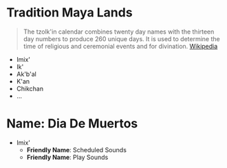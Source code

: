 # Tradition Maya Lands

> The tzolk'in calendar combines twenty day names with the thirteen day numbers to produce 260 unique days. It is used to determine the time of religious and ceremonial events and for divination. [Wikipedia](https://en.wikipedia.org/wiki/Maya_calendar)

- Imix'
- Ik'
- Ak'b'al
- K'an
- Chikchan
- ...

# Name: Dia De Muertos

- Imix'
  - __Friendly Name__: Scheduled Sounds
  - __Friendly Name__: Play Sounds
